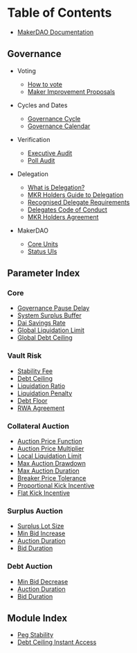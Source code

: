 # Table of Contents

* [MakerDAO Documentation](other-docs.md)

## Governance

* Voting
  * [How to vote](governance/placeholder.md)
  * [Maker Improvement Proposals](governance/mips.md)

* Cycles and Dates
  * [Governance Cycle](governance/placeholder.md)
  * [Governance Calendar](governance/placeholder.md)

* Verification
  * [Executive Audit](governance/executive-audit.md)
  * [Poll Audit](governance/placeholder.md)

* Delegation
  * [What is Delegation?](delegation/what-is-delegation.md)
  * [MKR Holders Guide to Delegation](delegation/mkr-holder-guide.md)
  * [Recognised Delegate Requirements](delegation/recognised-delegate-requirements.md)
  * [Delegates Code of Conduct](delegation/delegates-code.md)
  * [MKR Holders Agreement](delegation/mkr-holder-agreement.md)

* MakerDAO
  * [Core Units](core-units/core-units.md)
  * [Status UIs](protocol-status/placeholder.md)

## Parameter Index

### Core
* [Governance Pause Delay](parameter-index/core/param-gsm-pause-delay.md)
* [System Surplus Buffer](parameter-index/core/param-system-surplus-buffer.md)
* [Dai Savings Rate](parameter-index/core/param-dai-savings-rate.md)
* [Global Liquidation Limit](parameter-index/core/param-global-liquidation-limit.md)
* [Global Debt Ceiling](parameter-index/core/param-global-debt-ceiling.md)

### Vault Risk
* [Stability Fee](parameter-index/vault-risk/param-stability-fee.md)
* [Debt Ceiling](parameter-index/vault-risk/param-debt-ceiling.md)
* [Liquidation Ratio](parameter-index/vault-risk/param-liquidation-ratio.md)
* [Liquidation Penalty](parameter-index/vault-risk/param-liquidation-penalty.md)
* [Debt Floor](parameter-index/vault-risk/param-debt-floor.md)
* [RWA Agreement](parameter-index/vault-risk/param-rwa-agreement.md)

### Collateral Auction
* [Auction Price Function](parameter-index/collateral-auction/param-auction-price-function.md)
* [Auction Price Multiplier](parameter-index/collateral-auction/param-auction-price-multiplier.md)
* [Local Liquidation Limit](parameter-index/collateral-auction/param-local-liquidation-limit.md)
* [Max Auction Drawdown](parameter-index/collateral-auction/param-max-auction-drawdown.md)
* [Max Auction Duration](parameter-index/collateral-auction/param-max-auction-duration.md)
* [Breaker Price Tolerance](parameter-index/collateral-auction/param-breaker-price-tolerance.md)
* [Proportional Kick Incentive](parameter-index/collateral-auction/param-proportional-kick-incentive.md)
* [Flat Kick Incentive](parameter-index/collateral-auction/param-flat-kick-incentive.md)

### Surplus Auction
* [Surplus Lot Size](parameter-index/surplus-auction/param-surplus-lot-size.md)
* [Min Bid Increase](parameter-index/surplus-auction/param-min-bid-increase-flap.md)
* [Auction Duration](parameter-index/surplus-auction/param-auction-duration-flap.md)
* [Bid Duration](parameter-index/surplus-auction/param-bid-duration-flap.md)

### Debt Auction
* [Min Bid Decrease](parameter-index/debt-auction/param-min-bid-decrease-flop.md)
* [Auction Duration](parameter-index/debt-auction/param-auction-duration-flop.md)
* [Bid Duration](parameter-index/debt-auction/param-bid-duration-flop.md)

## Module Index
* [Peg Stability](module-index/module-psm.md)
* [Debt Ceiling Instant Access](module-index/module-dciam.md)

